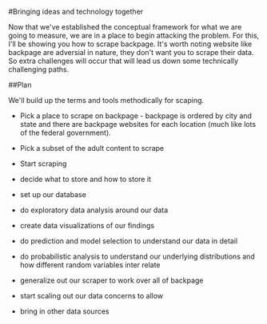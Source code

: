 #Bringing ideas and technology together

Now that we've established the conceptual framework for what we are going to measure, we are in a place to begin attacking the problem.  For this, I'll be showing you how to scrape backpage.  It's worth noting website like backpage are adversial in nature, they don't want you to scrape their data.  So extra challenges will occur that will lead us down some technically challenging paths.

##Plan

We'll build up the terms and tools methodically for scaping.

* Pick a place to scrape on backpage - backpage is ordered by city and state and there are backpage websites for each location (much like lots of the federal government).  

* Pick a subset of the adult content to scrape

* Start scraping

* decide what to store and how to store it

* set up our database

* do exploratory data analysis around our data

* create data visualizations of our findings

* do prediction and model selection to understand our data in detail

* do probabilistic analysis to understand our underlying distributions and how different random variables inter relate

* generalize out our scraper to work over all of backpage

* start scaling out our data concerns to allow 

* bring in other data sources
